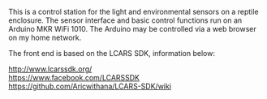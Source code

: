 This is a control station for the light and environmental sensors on a reptile enclosure. The sensor interface and basic control functions run on an Arduino MKR WiFi 1010. The Arduino may be controlled via a web browser on my home network.

The front end is based on the LCARS SDK, information below:

http://www.lcarssdk.org/ <br>
https://www.facebook.com/LCARSSDK <br>
https://github.com/Aricwithana/LCARS-SDK/wiki <br>



